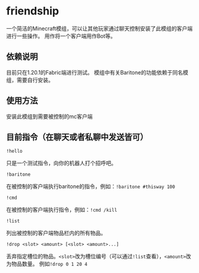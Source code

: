 # friendship
一个简洁的Minecraft模组，可以让其他玩家通过聊天控制安装了此模组的客户端进行一些操作。
用作将一个客户端用作Bot等。

## 依赖说明
目前只在1.20.1的Fabric端进行测试。
模组中有关Baritone的功能依赖于同名模组，需要自行安装。

## 使用方法
安装此模组到需要被控制的mc客户端

## 目前指令（在聊天或者私聊中发送皆可）
```
!hello
```
只是一个测试指令，向你的机器人打个招呼吧。

```
!baritone
```
在被控制的客户端执行baritone的指令，例如：`!baritone #thisway 100`

```
!cmd
```
在被控制的客户端执行指令，例如：`!cmd /kill`

```
!list
```
列出被控制的客户端物品栏内的所有物品。

```
!drop <slot> <amount> [<slot> <amount>...]
```
丢弃指定槽位的物品。`<slot>`改为槽位编号（可以通过`!list`查看），`<amount>`改为物品数量。
例如`!drop 0 1 20 4`